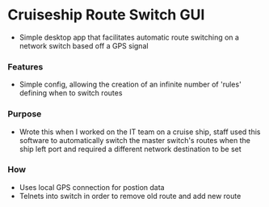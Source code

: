 # Cruiseship Route Switch GUI
- Simple desktop app that facilitates automatic route switching on a network switch based off a GPS signal

### Features
- Simple config, allowing the creation of an infinite number of 'rules' defining when to switch routes

### Purpose
- Wrote this when I worked on the IT team on a cruise ship, staff used this software to automatically switch the master switch's routes when the ship left port and required a different network destination to be set

### How
- Uses local GPS connection for postion data
- Telnets into switch in order to remove old route and add new route 
